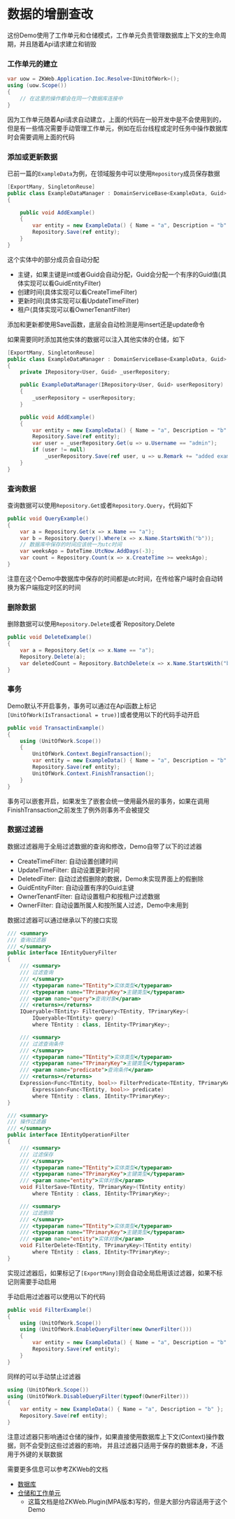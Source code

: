 # 数据的增删查改

这份Demo使用了工作单元和仓储模式，工作单元负责管理数据库上下文的生命周期，并且随着Api请求建立和销毁

### **工作单元的建立**

``` csharp
var uow = ZKWeb.Application.Ioc.Resolve<IUnitOfWork>();
using (uow.Scope())
{
    // 在这里的操作都会在同一个数据库连接中
}
```

因为工作单元随着Api请求自动建立，上面的代码在一般开发中是不会使用到的，但是有一些情况需要手动管理工作单元，例如在后台线程或定时任务中操作数据库时会需要调用上面的代码

### **添加或更新数据**

已前一篇的`ExampleData`为例，在领域服务中可以使用`Repository`成员保存数据

``` csharp
[ExportMany, SingletonReuse]
public class ExampleDataManager : DomainServiceBase<ExampleData, Guid>
{

    public void AddExample()
    {
        var entity = new ExampleData() { Name = "a", Description = "b" };
        Repository.Save(ref entity);
    }
}
```

这个实体中的部分成员会自动分配
- 主键，如果主键是int或者Guid会自动分配，Guid会分配一个有序的Guid值(具体实现可以看GuidEntityFilter)
- 创建时间(具体实现可以看CreateTimeFilter)
- 更新时间(具体实现可以看UpdateTimeFilter)
- 租户(具体实现可以看OwnerTenantFilter)

添加和更新都使用Save函数，底层会自动检测是用insert还是update命令

如果需要同时添加其他实体的数据可以注入其他实体的仓储，如下

``` csharp
[ExportMany, SingletonReuse]
public class ExampleDataManager : DomainServiceBase<ExampleData, Guid>
{
    private IRepository<User, Guid> _userRepository;

    public ExampleDataManager(IRepository<User, Guid> userRepository)
    {
        _userRepository = userRepository;
    }

    public void AddExample()
    {
        var entity = new ExampleData() { Name = "a", Description = "b" };
        Repository.Save(ref entity);
        var user = _userRepository.Get(u => u.Username == "admin");
        if (user != null)
            _userRepository.Save(ref user, u => u.Remark += "added example");
    }
}
```

### **查询数据**

查询数据可以使用`Repository.Get`或者`Repository.Query`，代码如下

``` csharp
public void QueryExample()
{
    var a = Repository.Get(x => x.Name == "a");
    var b = Repository.Query().Where(x => x.Name.StartsWith("b"));
    // 数据库中保存的时间应该统一为utc时间
    var weeksAgo = DateTime.UtcNow.AddDays(-3);
    var count = Repository.Count(x => x.CreateTime >= weeksAgo);
}
```

注意在这个Demo中数据库中保存的时间都是utc时间，在传给客户端时会自动转换为客户端指定时区的时间

### **删除数据**

删除数据可以使用`Repository.Delete`或者`Repository.Delete

``` csharp
public void DeleteExample()
{
    var a = Repository.Get(x => x.Name == "a");
    Repository.Delete(a);
    var deletedCount = Repository.BatchDelete(x => x.Name.StartsWith("b"));
}
```

### **事务**

Demo默认不开启事务，事务可以通过在Api函数上标记`[UnitOfWork(IsTransactional = true)]`或者使用以下的代码手动开启

``` csharp
public void TransactinExample()
{
    using (UnitOfWork.Scope())
    {
        UnitOfWork.Context.BeginTransaction();
        var entity = new ExampleData() { Name = "a", Description = "b" };
        Repository.Save(ref entity);
        UnitOfWork.Context.FinishTransaction();
    }
}
```

事务可以嵌套开启，如果发生了嵌套会统一使用最外层的事务，如果在调用FinishTransaction之前发生了例外则事务不会被提交

### **数据过滤器**

数据过滤器用于全局过滤数据的查询和修改，Demo自带了以下的过滤器

- CreateTimeFilter: 自动设置创建时间
- UpdateTimeFilter: 自动设置更新时间
- DeletedFilter: 自动过滤假删除的数据，Demo未实现界面上的假删除
- GuidEntityFilter: 自动设置有序的Guid主键
- OwnerTenantFilter: 自动设置租户和按租户过滤数据
- OwnerFilter: 自动设置所属人和按所属人过滤，Demo中未用到

数据过滤器可以通过继承以下的接口实现

``` csharp
/// <summary>
/// 查询过滤器
/// </summary>
public interface IEntityQueryFilter
{
    /// <summary>
    /// 过滤查询
    /// </summary>
    /// <typeparam name="TEntity">实体类型</typeparam>
    /// <typeparam name="TPrimaryKey">主键类型</typeparam>
    /// <param name="query">查询对象</param>
    /// <returns></returns>
    IQueryable<TEntity> FilterQuery<TEntity, TPrimaryKey>(
        IQueryable<TEntity> query)
        where TEntity : class, IEntity<TPrimaryKey>;

    /// <summary>
    /// 过滤查询条件
    /// </summary>
    /// <typeparam name="TEntity">实体类型</typeparam>
    /// <typeparam name="TPrimaryKey">主键类型</typeparam>
    /// <param name="predicate">查询条件</param>
    /// <returns></returns>
    Expression<Func<TEntity, bool>> FilterPredicate<TEntity, TPrimaryKey>(
        Expression<Func<TEntity, bool>> predicate)
        where TEntity : class, IEntity<TPrimaryKey>;
}
```

``` csharp
/// <summary>
/// 操作过滤器
/// </summary>
public interface IEntityOperationFilter
{
    /// <summary>
    /// 过滤保存
    /// </summary>
    /// <typeparam name="TEntity">实体类型</typeparam>
    /// <typeparam name="TPrimaryKey">主键类型</typeparam>
    /// <param name="entity">实体对象</param>
    void FilterSave<TEntity, TPrimaryKey>(TEntity entity)
        where TEntity : class, IEntity<TPrimaryKey>;

    /// <summary>
    /// 过滤删除
    /// </summary>
    /// <typeparam name="TEntity">实体类型</typeparam>
    /// <typeparam name="TPrimaryKey">主键类型</typeparam>
    /// <param name="entity">实体对象</param>
    void FilterDelete<TEntity, TPrimaryKey>(TEntity entity)
        where TEntity : class, IEntity<TPrimaryKey>;
}
```

实现过滤器后，如果标记了`[ExportMany]`则会自动全局启用该过滤器，如果不标记则需要手动启用

手动启用过滤器可以使用以下的代码

``` csharp
public void FilterExample()
{
    using (UnitOfWork.Scope())
    using (UnitOfWork.EnableQueryFilter(new OwnerFilter()))
    {
        var entity = new ExampleData() { Name = "a", Description = "b" };
        Repository.Save(ref entity);
    }
}
```

同样的可以手动禁止过滤器

``` csharp
using (UnitOfWork.Scope())
using (UnitOfWork.DisableQueryFilter(typeof(OwnerFilter)))
{
    var entity = new ExampleData() { Name = "a", Description = "b" };
    Repository.Save(ref entity);
}
```

注意过滤器只影响通过仓储的操作，如果直接使用数据库上下文(Context)操作数据，则不会受到这些过滤器的影响，
并且过滤器只适用于保存的数据本身，不适用于外键的关联数据

需要更多信息可以参考ZKWeb的文档

- [数据库](http://zkweb-framework.github.io/cn/site/core/database/index.html)
- [仓储和工作单元](http://zkweb-framework.github.io/cn/site/plugin/common.base.repository_uow/index.html)
  - 这篇文档是给ZKWeb.Plugin(MPA版本)写的，但是大部分内容适用于这个Demo
